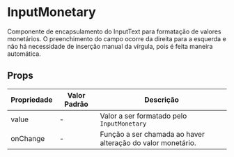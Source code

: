 # InputMonetary

Componente de encapsulamento do InputText para formatação de valores monetários. O preenchimento do campo ocorre da direita para a esquerda e não há necessidade de inserção manual da vírgula, pois é feita maneira automática.

## Props

| Propriedade | Valor Padrão | Descrição                                                   |
| ----------- | ------------ | ----------------------------------------------------------- |
| value       | -            | Valor a ser formatado pelo `InputMonetary`                  |
| onChange    | -            | Função a ser chamada ao haver alteração do valor monetário. |
